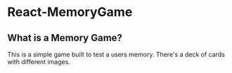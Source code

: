 # React-MemoryGame

## What is a Memory Game?

This is a simple game built to test a users memory. There's a deck of cards with different images. 
